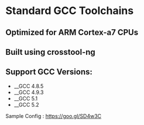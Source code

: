 Standard GCC Toolchains
=======================

Optimized for ARM Cortex-a7 CPUs
--------------------------------

Built using crosstool-ng
------------------------

Support GCC Versions:
--------------------
* __GCC 4.8.5
* __GCC 4.9.3
* __GCC 5.1
* __GCC 5.2

Sample Config : https://goo.gl/SD4w3C
